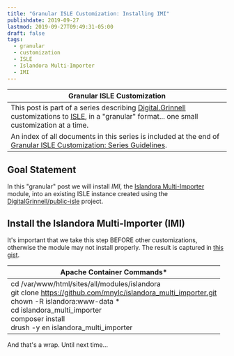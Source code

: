 ```yaml
---
title: "Granular ISLE Customization: Installing IMI"
publishdate: 2019-09-27
lastmod: 2019-09-27T09:49:31-05:00
draft: false
tags:
  - granular
  - customization
  - ISLE
  - Islandora Multi-Importer
  - IMI
---
```


| Granular ISLE Customization |
| --- |
| This post is part of a series describing [Digital.Grinnell](https://digital.grinnell.edu) customizations to [ISLE](https://github.com/Islandora-Collaboration-Group/ISLE), in a "granular" format... one small customization at a time. |
| An index of all documents in this series is included at the end of [Granular ISLE Customization: Series Guidelines](https://static.grinnell.edu/blogs/McFateM/posts/047-granular-isle-customization-series-guidelines). |

## Goal Statement
In this "granular" post we will install *_IMI_*, the [Islandora Multi-Importer](https://github.com/mnylc/islandora_multi_importer.git) module, into an existing ISLE instance created using the [DigitalGrinnell/public-isle](https://github.com/DigitalGrinnell/public-isle) project.

## Install the Islandora Multi-Importer (IMI)
It's important that we take this step BEFORE other customizations, otherwise the module may not install properly. The result is captured in [this gist](https://gist.github.com/McFateM/d8e7694032298e0518a88b3370872db8).

| Apache Container Commands* |
| --- |
| cd /var/www/html/sites/all/modules/islandora <br/> git clone https://github.com/mnylc/islandora_multi_importer.git <br/> chown -R islandora:www-data * <br/> cd islandora_multi_importer <br/> composer install <br/> drush -y en islandora_multi_importer <br/> |

And that's a wrap.  Until next time...
